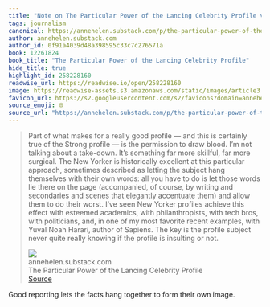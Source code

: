 ```yaml
---
title: "Note on The Particular Power of the Lancing Celebrity Profile via annehelen.substack.com"
tags: journalism
canonical: https://annehelen.substack.com/p/the-particular-power-of-the-lancing?token=eyJ1c2VyX2lkIjoxMDM2MjA0MSwiXyI6IlBkeFJNIiwiaWF0IjoxNjM5MzM3Nzk0LCJleHAiOjE2MzkzNDEzOTQsImlzcyI6InB1Yi0yNDUwIiwic3ViIjoicG9zdC1yZWFjdGlvbiJ9.0wjlHDBDtMDaR5i8J-vqC7LGCcINThZBDFCCxOsLeos
author: annehelen.substack.com
author_id: 0f91a4039d48a398595c33c7c276571a
book: 12261824
book_title: "The Particular Power of the Lancing Celebrity Profile"
hide_title: true
highlight_id: 258228160
readwise_url: https://readwise.io/open/258228160
image: https://readwise-assets.s3.amazonaws.com/static/images/article3.5c705a01b476.png
favicon_url: https://s2.googleusercontent.com/s2/favicons?domain=annehelen.substack.com
source_emoji: 🌐
source_url: "https://annehelen.substack.com/p/the-particular-power-of-the-lancing?token=eyJ1c2VyX2lkIjoxMDM2MjA0MSwiXyI6IlBkeFJNIiwiaWF0IjoxNjM5MzM3Nzk0LCJleHAiOjE2MzkzNDEzOTQsImlzcyI6InB1Yi0yNDUwIiwic3ViIjoicG9zdC1yZWFjdGlvbiJ9.0wjlHDBDtMDaR5i8J-vqC7LGCcINThZBDFCCxOsLeos#:~:text=Part%20of%20what,insulting%20or%20not."
---
```


> Part of what makes for a really good profile — and this is certainly true of the Strong profile — is the permission to draw blood. I’m not talking about a take-down. It’s something far more skillful, far more surgical. The New Yorker is historically excellent at this particular approach, sometimes described as letting the subject hang themselves with their own words: all you have to do is let those words lie there on the page (accompanied, of course, by writing and secondaries and scenes that elegantly accentuate them) and allow them to do their worst. I’ve seen New Yorker profiles achieve this effect with esteemed academics, with philanthropists, with tech bros, with politicians, and, in one of my most favorite recent examples, with Yuval Noah Harari, author of Sapiens. The key is the profile subject never quite really knowing if the profile is insulting or not.
> <div class="quoteback-footer"><div class="quoteback-avatar"><img class="mini-favicon" src="https://s2.googleusercontent.com/s2/favicons?domain=annehelen.substack.com"></div><div class="quoteback-metadata"><div class="metadata-inner"><span style="display:none">FROM:</span><div aria-label="annehelen.substack.com" class="quoteback-author"> annehelen.substack.com</div><div aria-label="The Particular Power of the Lancing Celebrity Profile" class="quoteback-title"> The Particular Power of the Lancing Celebrity Profile</div></div></div><div class="quoteback-backlink"><a target="_blank" aria-label="go to the full text of this quotation" rel="noopener" href="https://annehelen.substack.com/p/the-particular-power-of-the-lancing?token=eyJ1c2VyX2lkIjoxMDM2MjA0MSwiXyI6IlBkeFJNIiwiaWF0IjoxNjM5MzM3Nzk0LCJleHAiOjE2MzkzNDEzOTQsImlzcyI6InB1Yi0yNDUwIiwic3ViIjoicG9zdC1yZWFjdGlvbiJ9.0wjlHDBDtMDaR5i8J-vqC7LGCcINThZBDFCCxOsLeos#:~:text=Part%20of%20what,insulting%20or%20not." class="quoteback-arrow"> Source</a></div></div>

Good reporting lets the facts hang together to form their own image.